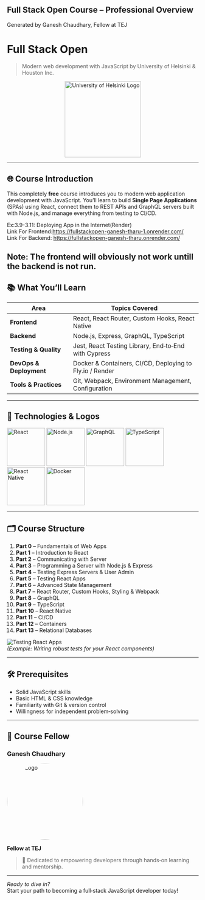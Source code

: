 ## Full Stack Open Course – Professional Overview

Generated by Ganesh Chaudhary, Fellow at TEJ

# Full Stack Open

> Modern web development with JavaScript by University of Helsinki & Houston Inc.

<p align="center">
  <img
    src="https://www.sttinfo.fi/data/images/00382/395bc891-fb8c-47c3-a253-6a2b19670133.jpg"
    alt="University of Helsinki Logo"
    width="200"
    height="200"
    style="object-fit: contain;"
  />
</p>

---

## 🌐 Course Introduction

This completely **free** course introduces you to modern web application development with JavaScript. You’ll learn to build **Single Page Applications** (SPAs) using React, connect them to REST APIs and GraphQL servers built with Node.js, and manage everything from testing to CI/CD.

Ex:3.9-3.11: Deploying App in the Internet(Render)<br>
Link For Frontend:https://fullstackopen-ganesh-tharu-1.onrender.com/<br>
Link For Backend: https://fullstackopen-ganesh-tharu.onrender.com/

## Note: The frontend will obviously not work untill the backend is not run.

## 📚 What You’ll Learn

| Area                    | Topics Covered                                           |
| ----------------------- | -------------------------------------------------------- |
| **Frontend**            | React, React Router, Custom Hooks, React Native          |
| **Backend**             | Node.js, Express, GraphQL, TypeScript                    |
| **Testing & Quality**   | Jest, React Testing Library, End‑to‑End with Cypress     |
| **DevOps & Deployment** | Docker & Containers, CI/CD, Deploying to Fly.io / Render |
| **Tools & Practices**   | Git, Webpack, Environment Management, Configuration      |

---

## 🚀 Technologies & Logos

<p float="left">
  <img src="https://reactjs.org/logo-og.png" alt="React" width="100" />
  <img src="https://usefulangle.s3.amazonaws.com/thumbs/nodejs.png" alt="Node.js" width="100" />
  <img src="https://graphql.org/img/logo.svg" alt="GraphQL" width="100" />
  <img src="https://cdn.worldvectorlogo.com/logos/typescript.svg" alt="TypeScript" width="100" />
  <img src="https://reactnative.dev/img/header_logo.svg" alt="React Native" width="100" />
  <img src="https://www.docker.com/wp-content/uploads/2022/03/Moby-logo.png" alt="Docker" width="100" />
</p>

---

## 🗂️ Course Structure

1. **Part 0** – Fundamentals of Web Apps
2. **Part 1** – Introduction to React
3. **Part 2** – Communicating with Server
4. **Part 3** – Programming a Server with Node.js & Express
5. **Part 4** – Testing Express Servers & User Admin
6. **Part 5** – Testing React Apps
7. **Part 6** – Advanced State Management
8. **Part 7** – React Router, Custom Hooks, Styling & Webpack
9. **Part 8** – GraphQL
10. **Part 9** – TypeScript
11. **Part 10** – React Native
12. **Part 11** – CI/CD
13. **Part 12** – Containers
14. **Part 13** – Relational Databases

![Testing React Apps](https://www.clariontech.com/hs-fs/hubfs/DEVELOPING%20APPS%20WITH%20FLUTTER%20%281%29.jpg?width=510&height=310&name=DEVELOPING%20APPS%20WITH%20FLUTTER%20%281%29.jpg)  
_(Example: Writing robust tests for your React components)_

---

## 🛠️ Prerequisites

- Solid JavaScript skills
- Basic HTML & CSS knowledge
- Familiarity with Git & version control
- Willingness for independent problem‑solving

---

## 👥 Course Fellow

### Ganesh Chaudhary

<p align="left">
  <img
    src="https://media.licdn.com/dms/image/v2/C561BAQHVSyePnHpbcQ/company-background_10000/company-background_10000/0/1648109673186/tej_fellowship_cover?e=2147483647&v=beta&t=lKhKr-1ThL1KaLRru1eKqmNK8IvkXVhOc93khrHErmU"
    alt="TEJ Logo"
    width="200"
    height="200"
    style="border-radius: 50%; object-fit: cover;"
  />
</p>

**Fellow at TEJ**

> 🚀 Dedicated to empowering developers through hands‑on learning and mentorship.

---

_Ready to dive in?_  
Start your path to becoming a full‑stack JavaScript developer today!

